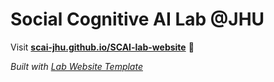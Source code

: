 
# Social Cognitive AI Lab @JHU

Visit **[scai-jhu.github.io/SCAI-lab-website](https://scai-jhu.github.io/SCAI-lab-website)** 🚀

_Built with [Lab Website Template](https://greene-lab.gitbook.io/lab-website-template-docs)_
